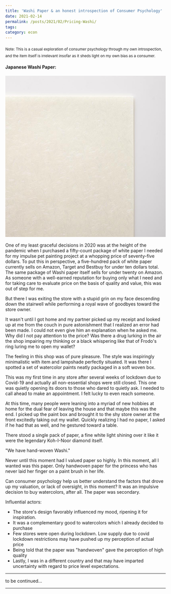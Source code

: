 ```yaml
---
title: 'Washi Paper & an honest introspection of Consumer Psychology'
date: 2021-02-14
permalink: /posts/2021/02/Pricing-Washi/
tags:
category: econ
---
```

<sub>Note: This is a casual exploration of consumer psychology through my own introspection, and the item itself is irrelevant insofar as it sheds light on my own bias as a consumer. </sub>

#### Japanese Washi Paper: 
![](/images/washi-paper.jpg)

One of my least graceful decisions in 2020 was at the height of the pandemic when I purchased a fifty-count package of white paper I needed for my impulse pet painting project at a whopping price of seventy-five dollars. To put this in perspective, a five-hundred pack of white paper currently sells on Amazon, Target and Bestbuy for under ten dollars total. The same package of Washi paper itself sells for under twenty on Amazon. As someone with a well-earned reputation for buying only what I need and for taking care to evaluate price on the basis of quality and value, this was out of step for me. 

But there I was exiting the store with a stupid grin on my face descending down the stairwell while performing a royal wave of goodbyes toward the store owner.

It wasn't until I got home and my partner picked up my receipt and looked up at me from the couch in pure astonishment that I realized an error had been made. I could not even give him an explanation when he asked me. Why did I not pay attention to the price? Was there a drug lurking in the air the shop impairing my thinking or a black whispering like that of Frodo's ring luring me to open my wallet? 


The feeling in this shop was of pure pleasure. The style was inspiringly minimalistic with item and lampshade perfectly situated. It was there I spotted a set of watercolor paints neatly packaged in a soft woven box. 

This was my first time in any store after several weeks of lockdown due to Covid-19 and actually all non-essential shops were still closed. This one was quietly opening its doors to those who dared to quietly ask. I needed to call ahead to make an appointment. I felt lucky to even reach someone. 

At this time, many people were  leaning into a myriad of new hobbies at home for the dual fear of leaving the house and that maybe this was the end. I picked up the paint box and brought it to the shy store owner at the front excitedly taking out my wallet. Quickly realizing I had no paper, I asked if he had that as well, and he gestured toward a table. 

There stood a single pack of paper, a fine white light shining over it like it were the legendary Koh-I-Noor diamond itself. 

"We have hand-woven Washi." 


Never until this moment had I valued paper so highly. In this moment, all I wanted was this paper. Only handwoven paper for the princess who has never laid her finger on a paint brush in her life. 

Can consumer psychology help us better understand the factors that drove up my valuation, or lack of oversight, in this moment? It was an impulsive decision to buy watercolors, after all. The paper was secondary.  
 
Influential actors: 
* The store's design favorably influenced my mood, ripening it for inspiration. 
* It was a complementary good to watercolors which I already decided to purchase 
* Few stores were open during lockdown. Low supply due to covid lockdown restrictions may have pushed up my perception of actual price
* Being told that the paper was "handwoven" gave the perception of high quality
* Lastly, I was in a different country and that may have imparted uncertainty with regard to price level expectations.

------

to be continued...



------